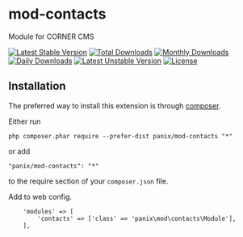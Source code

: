 mod-contacts
===========
Module for CORNER CMS

[![Latest Stable Version](https://poser.pugx.org/panix/mod-contacts/v/stable)](https://packagist.org/packages/panix/mod-contacts) [![Total Downloads](https://poser.pugx.org/panix/mod-contacts/downloads)](https://packagist.org/packages/panix/mod-contacts) [![Monthly Downloads](https://poser.pugx.org/panix/mod-contacts/d/monthly)](https://packagist.org/packages/panix/mod-contacts) [![Daily Downloads](https://poser.pugx.org/panix/mod-contacts/d/daily)](https://packagist.org/packages/panix/mod-contacts) [![Latest Unstable Version](https://poser.pugx.org/panix/mod-contacts/v/unstable)](https://packagist.org/packages/panix/mod-contacts) [![License](https://poser.pugx.org/panix/mod-contacts/license)](https://packagist.org/packages/panix/mod-contacts)


Installation
------------

The preferred way to install this extension is through [composer](http://getcomposer.org/download/).

Either run

```
php composer.phar require --prefer-dist panix/mod-contacts "*"
```

or add

```
"panix/mod-contacts": "*"
```

to the require section of your `composer.json` file.


Add to web config.
```
    'modules' => [
        'contacts' => ['class' => 'panix\mod\contacts\Module'],
    ],
```